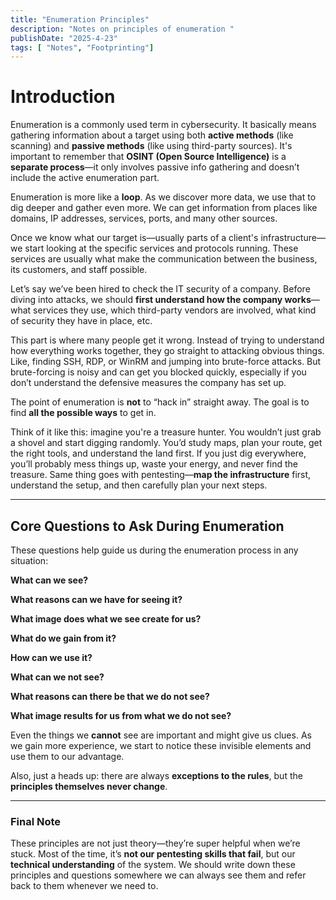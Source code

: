 ```yaml
---
title: "Enumeration Principles"
description: "Notes on principles of enumeration "
publishDate: "2025-4-23"
tags: [ "Notes", "Footprinting"]
---
```


# Introduction

Enumeration is a commonly used term in cybersecurity. It basically means gathering information about a target using both **active methods** (like scanning) and **passive methods** (like using third-party sources). It's important to remember that **OSINT (Open Source Intelligence)** is a **separate process**—it only involves passive info gathering and doesn’t include the active enumeration part.

Enumeration is more like a **loop**. As we discover more data, we use that to dig deeper and gather even more. We can get information from places like domains, IP addresses, services, ports, and many other sources.

Once we know what our target is—usually parts of a client's infrastructure—we start looking at the specific services and protocols running. These services are usually what make the communication between the business, its customers, and staff possible.

Let’s say we’ve been hired to check the IT security of a company. Before diving into attacks, we should **first understand how the company works**—what services they use, which third-party vendors are involved, what kind of security they have in place, etc.

This part is where many people get it wrong. Instead of trying to understand how everything works together, they go straight to attacking obvious things. Like, finding SSH, RDP, or WinRM and jumping into brute-force attacks. But brute-forcing is noisy and can get you blocked quickly, especially if you don’t understand the defensive measures the company has set up.

The point of enumeration is **not** to “hack in” straight away. The goal is to find **all the possible ways** to get in.

Think of it like this: imagine you're a treasure hunter. You wouldn’t just grab a shovel and start digging randomly. You’d study maps, plan your route, get the right tools, and understand the land first. If you just dig everywhere, you’ll probably mess things up, waste your energy, and never find the treasure. Same thing goes with pentesting—**map the infrastructure** first, understand the setup, and then carefully plan your next steps.

---

## Core Questions to Ask During Enumeration

These questions help guide us during the enumeration process in any situation:

**What can we see?**

**What reasons can we have for seeing it?**

**What image does what we see create for us?**

**What do we gain from it?**

**How can we use it?**

**What can we not see?**

**What reasons can there be that we do not see?**

**What image results for us from what we do not see?**

Even the things we **cannot** see are important and might give us clues. As we gain more experience, we start to notice these invisible elements and use them to our advantage.

Also, just a heads up: there are always **exceptions to the rules**, but the **principles themselves never change**.

---

### Final Note

These principles are not just theory—they’re super helpful when we’re stuck. Most of the time, it’s **not our pentesting skills that fail**, but our **technical understanding** of the system. We should write down these principles and questions somewhere we can always see them and refer back to them whenever we need to.
